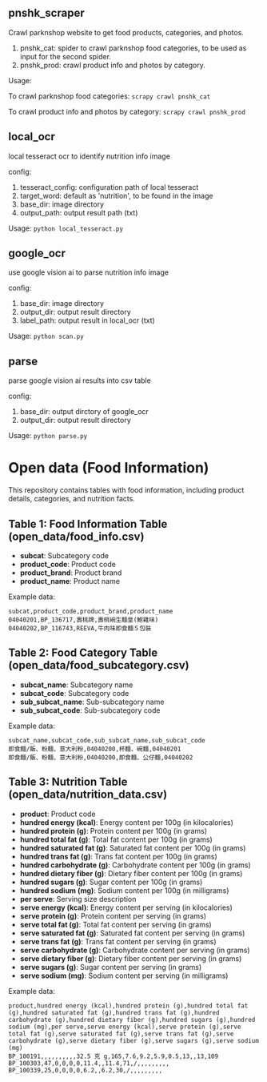 ## pnshk_scraper
Crawl parknshop website to get food products, categories, and photos.

1. pnshk_cat: spider to crawl parknshop food categories, to be used as input for the second spider.
2. pnshk_prod: crawl product info and photos by category.

Usage: 

To crawl parknshop food categories: `scrapy crawl pnshk_cat`

To crawl product info and photos by category: `scrapy crawl pnshk_prod`

## local_ocr
local tesseract ocr to identify nutrition info image

config:
1. tesseract_config: configuration path of local tesseract
2. target_word: default as 'nutrition', to be found in the image
3. base_dir: image directory
4. output_path: output result path (txt)

Usage: ```python local_tesseract.py```

## google_ocr
use google vision ai to parse nutrition info image

config:
1. base_dir: image directory
2. output_dir: output result directory
3. label_path: output result in local_ocr (txt)

Usage: ```python scan.py```

## parse
parse google vision ai results into csv table

config:
1. base_dir: output dirctory of google_ocr
2. output_dir: output result directory

Usage: ```python parse.py```

# Open data (Food Information)

This repository contains tables with food information, including product details, categories, and nutrition facts.

## Table 1: Food Information Table (open_data/food_info.csv)
- **subcat**: Subcategory code
- **product_code**: Product code
- **product_brand**: Product brand
- **product_name**: Product name

Example data:
```
subcat,product_code,product_brand,product_name
04040201,BP_136717,壽桃牌,壽桃碗生麵皇(鮑雞味)
04040202,BP_116743,REEVA,牛肉味即食麵５包裝
```

## Table 2: Food Category Table (open_data/food_subcategory.csv)
- **subcat_name**: Subcategory name
- **subcat_code**: Subcategory code
- **sub_subcat_name**: Sub-subcategory name
- **sub_subcat_code**: Sub-subcategory code

Example data:
```
subcat_name,subcat_code,sub_subcat_name,sub_subcat_code
即食麵/飯、粉麵、意大利粉,04040200,杯麵、碗麵,04040201
即食麵/飯、粉麵、意大利粉,04040200,即食麵、公仔麵,04040202
```

## Table 3: Nutrition Table (open_data/nutrition_data.csv)
- **product**: Product code
- **hundred energy (kcal)**: Energy content per 100g (in kilocalories)
- **hundred protein (g)**: Protein content per 100g (in grams)
- **hundred total fat (g)**: Total fat content per 100g (in grams)
- **hundred saturated fat (g)**: Saturated fat content per 100g (in grams)
- **hundred trans fat (g)**: Trans fat content per 100g (in grams)
- **hundred carbohydrate (g)**: Carbohydrate content per 100g (in grams)
- **hundred dietary fiber (g)**: Dietary fiber content per 100g (in grams)
- **hundred sugars (g)**: Sugar content per 100g (in grams)
- **hundred sodium (mg)**: Sodium content per 100g (in milligrams)
- **per serve**: Serving size description
- **serve energy (kcal)**: Energy content per serving (in kilocalories)
- **serve protein (g)**: Protein content per serving (in grams)
- **serve total fat (g)**: Total fat content per serving (in grams)
- **serve saturated fat (g)**: Saturated fat content per serving (in grams)
- **serve trans fat (g)**: Trans fat content per serving (in grams)
- **serve carbohydrate (g)**: Carbohydrate content per serving (in grams)
- **serve dietary fiber (g)**: Dietary fiber content per serving (in grams)
- **serve sugars (g)**: Sugar content per serving (in grams)
- **serve sodium (mg)**: Sodium content per serving (in milligrams)

Example data:
```
product,hundred energy (kcal),hundred protein (g),hundred total fat (g),hundred saturated fat (g),hundred trans fat (g),hundred carbohydrate (g),hundred dietary fiber (g),hundred sugars (g),hundred sodium (mg),per serve,serve energy (kcal),serve protein (g),serve total fat (g),serve saturated fat (g),serve trans fat (g),serve carbohydrate (g),serve dietary fiber (g),serve sugars (g),serve sodium (mg)
BP_100191,,,,,,,,,,32.5 克 g,165,7.6,9.2,5.9,0.5,13,,13,109
BP_100303,47,0,0,0,0,11.4,,11.4,71,/,,,,,,,,,
BP_100339,25,0,0,0,0,6.2,,6.2,30,/,,,,,,,,,
```